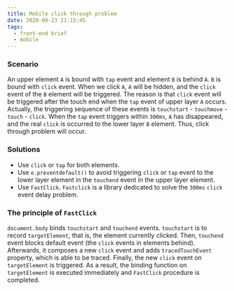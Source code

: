 ```yaml
---
title: Mobile click through problem
date: 2020-09-23 21:15:45
tags:
  - front-end brief
  - mobile
---
```


### **Scenario**

An upper element `A` is bound with `tap` event and element `B` is behind `A`. `B` is bound with `click` event. When we click `A`, `A` will be hidden, and the `click` event of the `B` element will be triggered.
The reason is that `click` event will be triggered after the touch end when the `tap` event of upper layer `A` occurs. Actually, the triggering sequence of these events is `touchstart` - `touchmove` - `touch` - `click`. When the `tap` event triggers within `300ms`, `A` has disappeared, and the real `click` is occurred to the lower layer `B` element. Thus, click through problem will occur.

### **Solutions**

- Use `click` or `tap` for both elements.
- Use `e.preventdefault()` to avoid triggering `click` or `tap` event to the lower layer element in the `touchend` event in the upper layer element.
- Use `FastClick`. `Fastclick` is a library dedicated to solve the `300ms` `click` event delay problem.

### **The principle of `FastClick`**

`document.body` binds `touchstart` and `touchend` events. `touchstart` is to record `targetElement`, that is, the element currently clicked. Then, `touchend` event blocks default event (the `click` events in elements behind). Afterwards, it composes a new `click` event and adds `tracedTouchEvent` property, which is able to be traced. Finally, the new `click` event on `targetElement` is triggered. As a result, the binding function on `targetElement` is executed immediately and `FastClick` procedure is completed.
